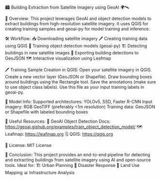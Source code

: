 🏙️ Building Extraction from Satellite Imagery using GeoAI 🌍🛰️

🚀 Overview:
This project leverages GeoAI and object detection models to extract buildings from high-resolution satellite imagery. It uses QGIS for creating training samples and geoai-py for model training and inference.

🛠️ Workflow:
  📥 Downloading satellite imagery
  🖊️ Creating training data using QGIS
  🧠 Training object detection models (geoai-py)
  🏗️ Detecting buildings in new satellite images
  📍 Exporting building detections to GeoJSON
  🗺️ Interactive visualization using Leafmap

🖊️ Training Sample Creation in QGIS:
  Open your satellite imagery in QGIS.
  Create a new vector layer (GeoJSON or Shapefile).
  Draw bounding boxes around buildings using the Rectangle tool.
  Save the annotations (make sure to use object class labels).
  Use this file as your input training labels in geoai-py.

🧠 Model Info:
  Supported architectures: YOLOv5, SSD, Faster R-CNN
  Input imagery: RGB GeoTIFF (preferably <1m resolution)
  Training data: GeoJSON or Shapefile with labeled bounding boxes

🔗 Useful Resources:
  🔗 GeoAI Object Detection Docs: https://geoai.gishub.org/examples/train_object_detection_model/
  🗺️ Leafmap: https://leafmap.org
  🗒️ QGIS: https://qgis.org

📜 License:
  MIT License

🏁 Conclusion:
  This project provides an end-to-end pipeline for detecting and extracting buildings from satellite imagery using AI and open-source tools. Ideal for:
    🏗️ Urban Planning
    🚨 Disaster Response
    🧭 Land Use Mapping
    📊 Infrastructure Analysis
